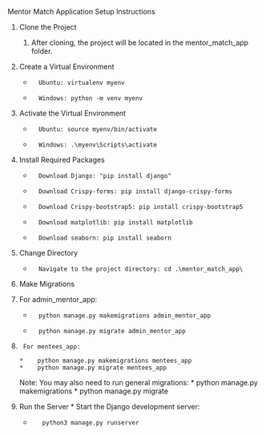 Mentor Match Application
Setup Instructions
1.	Clone the Project
       1. After cloning, the project will be located in the mentor_match_app folder.
2.	Create a Virtual Environment
       *       Ubuntu: virtualenv myenv
       *       Windows: python -m venv myenv
3.	Activate the Virtual Environment
       *       Ubuntu: source myenv/bin/activate
       *       Windows: .\myenv\Scripts\activate
4.	Install Required Packages
       *       Download Django: "pip install django"
       *       Download Crispy-forms: pip install django-crispy-forms
       *       Download Crispy-bootstrap5: pip install crispy-bootstrap5
       *       Download matplotlib: pip install matplotlib
       *       Download seaborn: pip install seaborn

5.	Change Directory
       *       Navigate to the project directory: cd .\mentor_match_app\
6.	Make Migrations
7.	For admin_mentor_app:
       *       python manage.py makemigrations admin_mentor_app
       *       python manage.py migrate admin_mentor_app

8.      For mentees_app:
   
       *	python manage.py makemigrations mentees_app
       *	python manage.py migrate mentees_app

    
	Note: You may also need to run general migrations:
        * 	python manage.py makemigrations
        *	python manage.py migrate

    
8.	Run the Server
        *        Start the Django development server:
  	*        python3 manage.py runserver


 

